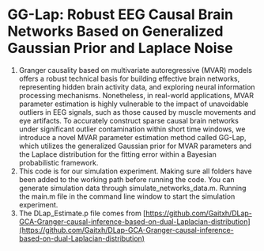 # GG-Lap: Robust EEG Causal Brain Networks Based on Generalized Gaussian Prior and Laplace Noise
1. Granger causality based on multivariate autoregressive (MVAR) models offers a robust technical basis for building effective brain networks, representing hidden brain activity data, and exploring neural information processing mechanisms. Nonetheless, in real-world applications, MVAR parameter estimation is highly vulnerable to the impact of unavoidable outliers in EEG signals, such as those caused by muscle movements and eye artifacts. To accurately construct sparse causal brain networks under significant outlier contamination within short time windows, we introduce a novel MVAR parameter estimation method called GG-Lap, which utilizes the generalized Gaussian prior for MVAR parameters and the Laplace distribution for the fitting error within a Bayesian probabilistic framework.
2. This code is for our simulation experiment. Making sure all folders have been added to the working path before running the code. You can generate simulation data through simulate_networks_data.m. Running the main.m file in the command line window to start the simulation experiment.
3. The DLap_Estimate.p file comes from [https://github.com/Gaitxh/DLap-GCA-Granger-causal-inference-based-on-dual-Laplacian-distribution](https://github.com/Gaitxh/DLap-GCA-Granger-causal-inference-based-on-dual-Laplacian-distribution)

